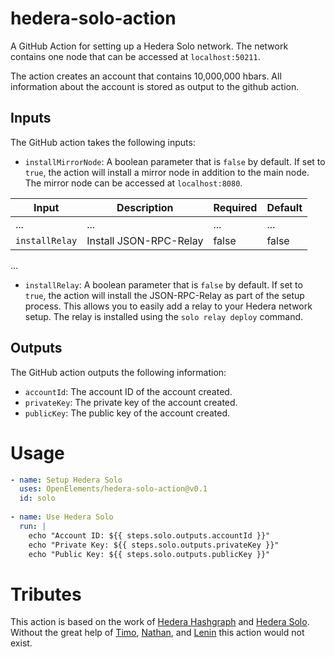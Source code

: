 # hedera-solo-action

A GitHub Action for setting up a Hedera Solo network.
The network contains one node that can be accessed at `localhost:50211`.

The action creates an account that contains 10,000,000 hbars.
All information about the account is stored as output to the github action.

## Inputs

The GitHub action takes the following inputs:

- `installMirrorNode`: A boolean parameter that is `false` by default.
  If set to `true`, the action will install a mirror node in addition to the main node.
  The mirror node can be accessed at `localhost:8080`.

| Input          | Description                   | Required | Default |
|----------------|-------------------------------|----------|---------|
| ...            | ...                           | ...      | ...     |
| `installRelay` | Install JSON-RPC-Relay        | false    | false   |

...

- `installRelay`: A boolean parameter that is `false` by default.
  If set to `true`, the action will install the JSON-RPC-Relay as part of the setup process. This allows you to easily add a relay to your Hedera network setup. The relay is installed using the `solo relay deploy` command.

## Outputs

The GitHub action outputs the following information:

- `accountId`: The account ID of the account created.
- `privateKey`: The private key of the account created.
- `publicKey`: The public key of the account created.

# Usage

```yaml
- name: Setup Hedera Solo
  uses: OpenElements/hedera-solo-action@v0.1
  id: solo
  
- name: Use Hedera Solo
  run: |
    echo "Account ID: ${{ steps.solo.outputs.accountId }}"
    echo "Private Key: ${{ steps.solo.outputs.privateKey }}"
    echo "Public Key: ${{ steps.solo.outputs.publicKey }}"
```
# Tributes

This action is based on the work of [Hedera Hashgraph](https://github.com/hashgraph/hedera-services) and [Hedera Solo](https://github.com/hashgraph/solo).
Without the great help of [Timo](https://github.com/timo0), [Nathan](https://github.com/nathanklick), and [Lenin](https://github.com/leninmehedy) this action would not exist.